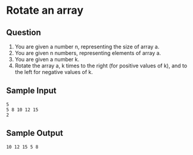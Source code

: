 # Rotate an array

## Question

1. You are given a number n, representing the size of array a.
2. You are given n numbers, representing elements of array a.
3. You are given a number k.
4. Rotate the array a, k times to the right (for positive values of k), and to the left for negative values of k.

## Sample Input

```
5
5 8 10 12 15
2
```

## Sample Output

```
10 12 15 5 8
```